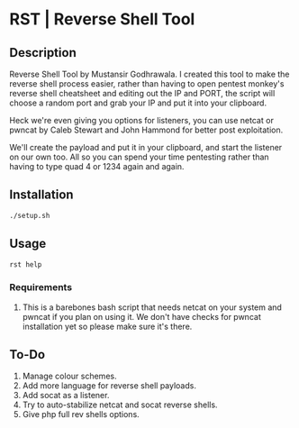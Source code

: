 # RST | Reverse Shell Tool 

## Description 

Reverse Shell Tool by Mustansir Godhrawala. I created this tool to make the reverse shell process easier, rather than having to open pentest monkey's reverse shell cheatsheet and editing out the IP and PORT, the script will choose a random port and grab your IP and put it into your clipboard. 

Heck we're even giving you options for listeners, you can use netcat or pwncat by Caleb Stewart and John Hammond for better post exploitation. 

We'll create the payload and put it in your clipboard, and start the listener on our own too. All so you can spend your time pentesting rather than having to type quad 4 or 1234 again and again. 

## Installation 

```bash
./setup.sh
```
## Usage

```bash
rst help
```

### Requirements 
1. This is a barebones bash script that needs netcat on your system and pwncat if you plan on using it. We don't have checks for pwncat installation yet so please make sure it's there. 

## To-Do
1. Manage colour schemes. 
2. Add more language for reverse shell payloads. 
3. Add socat as a listener. 
4. Try to auto-stabilize netcat and socat reverse shells. 
5. Give php full rev shells options. 